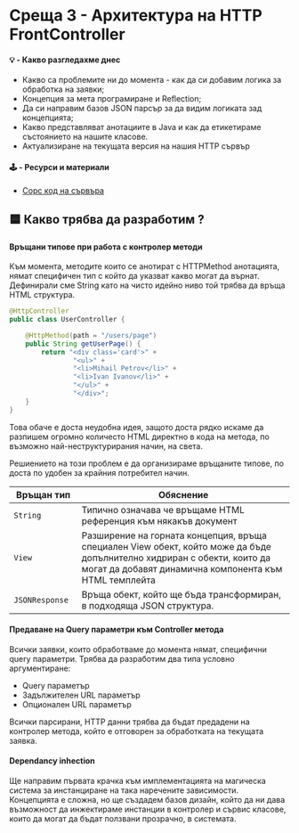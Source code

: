 # Среща 3 - Архитектура на HTTP FrontController
 
#### 💡 - Какво разгледахме днес
- Какво са проблемите ни до момента - как да си добавим логика за обработка на заявки;
- Концепция за мета програмиране и Reflection;
- Да си направим базов JSON парсър за да видим логиката зад концепцията;
- Какво представляват анотациите в Java и как да етикетираме състоянието на нашите класове.
- Актуализиране на текущата версия на нашия HTTP сървър

#### 🕹️ - Ресурси и материали
 * [Сорс код на сървъра](./source/MyHttpServer)


## 🟦 Какво трябва да разработим ?

#### Връщани типове при работа с контролер методи
Към момента, методите които се анотират с HTTPMethod анотацията, нямат специфичен тип с който да указват какво могат да върнат. Дефинирали сме String като на чисто идейно ниво той трябва да връща HTML структура. 

```java
@HttpController
public class UserController {

    @HttpMethod(path = "/users/page")
    public String getUserPage() {
        return "<div class='card'>" +
                "<ul>" +
                "<li>Mihail Petrov</li>" +
                "<li>Ivan Ivanov</li>" +
                "</ul>" +
                "</div>";
    }
}
```

Това обаче е доста неудобна идея, защото доста рядко искаме да разпишем огромно количесто HTML директно в кода на метода, по възможно най-неструктурирания начин, на света. 

Решиението на този проблем е да организираме връщаните типове, по доста по удобен за крайния потребител начин.

<table>
    <thead>
        <tr>
            <th width="120">Връщан тип</th>
            <th width="790px">Обяснение</th>
        </tr>
    </thead>
    <tbody>
        <tr>
            <td>
                <code>String</code><br>
            </td>
            <td>
                Типично означава че връщаме HTML референция към някакъв документ
            </td>
        </tr>
        <tr>
            <td>
                <code>View</code><br>
            </td>
            <td>
                Разширение на горната концепция, връща специален View обект, който може да бъде допълнително хидриран с обекти, които да могат да добавят динамична компонента към HTML темплейта
            </td>
        </tr>        
        <tr>
            <td>
                <code>JSONResponse</code><br>
            </td>
            <td>
                Връща обект, който ще бъда трансформиран, в подходяща JSON структура.
            </td>
        </tr>                
    <tbody>
</table>


#### Предаване на Query параметри към Controller метода
Всички заявки, които обработваме до момента нямат, специфични query параметри. Трябва да разработим два типа условно аргументиране:
- Query параметър
- Задължителен URL параметър
- Опционален URL параметър

Всички парсирани, HTTP данни трябва да бъдат предадени на контролер метода, който е отговорен за обработката на текущата заявка. 

#### Dependancy inhection
Ще направим първата крачка към имплементацията на магическа система за инстанциране на така наречените зависимости. Концепцията е сложна, но ще създадем базов дизайн, който да ни дава възможност да инжектираме инстанции в контролер и сървис класове, които да могат да бъдат ползвани прозрачно, в системата.